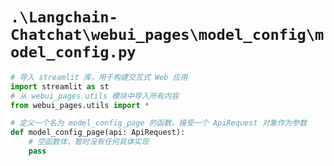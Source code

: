 # `.\Langchain-Chatchat\webui_pages\model_config\model_config.py`

```py
# 导入 streamlit 库，用于构建交互式 Web 应用
import streamlit as st
# 从 webui_pages.utils 模块中导入所有内容
from webui_pages.utils import *

# 定义一个名为 model_config_page 的函数，接受一个 ApiRequest 对象作为参数
def model_config_page(api: ApiRequest):
    # 空函数体，暂时没有任何具体实现
    pass
```